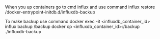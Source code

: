 When you up containers go to cmd influx and use command
influx restore /docker-entrypoint-initdb.d/influxdb-backup

To make backup use command
docker exec -it <influxdb_container_id> influx backup /backup
docker cp <influxdb_container_id>:/backup ./influxdb-backup
